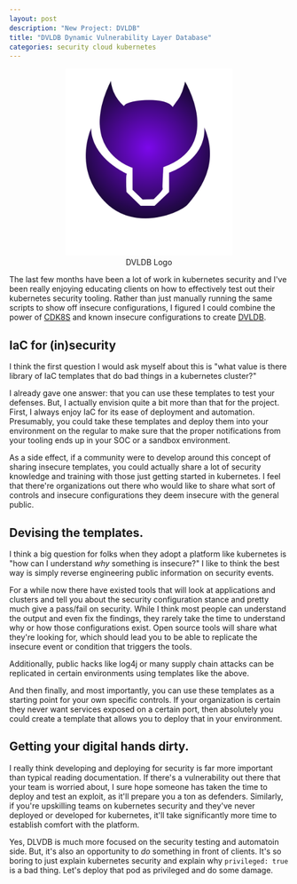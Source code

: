 ```yaml
---
layout: post
description: "New Project: DVLDB"
title: "DVLDB Dynamic Vulnerability Layer Database"
categories: security cloud kubernetes
---
```


<figure style="text-align:center;">
<img src="/assets/dvldb.png" width="300" alt="DVLDB">
<figcaption>DVLDB Logo</figcaption>
</figure>

The last few months have been a lot of work in kubernetes security and I've been really enjoying educating clients on how to effectively test out their kubernetes security tooling. Rather than just manually running the same scripts to show off insecure configurations, I figured I could combine the power of [CDK8S](https://cdk8s.io/) and known insecure configurations to create [DVLDB](https://github.com/That-Cloud-Group/dvldb-cdk).

## IaC for (in)security

I think the first question I would ask myself about this is "what value is there library of IaC templates that do bad things in a kubernetes cluster?"

I already gave one answer: that you can use these templates to test your defenses. But, I actually envision quite a bit more than that for the project. First, I always enjoy IaC for its ease of deployment and automation. Presumably, you could take these templates and deploy them into your environment on the regular to make sure that the proper notifications from your tooling ends up in your SOC or a sandbox environment. 

As a side effect, if a community were to develop around this concept of sharing insecure templates, you could actually share a lot of security knowledge and training with those just getting started in kubernetes. I feel that there're organizations out there who would like to share what sort of controls and insecure configurations they deem insecure with the general public. 

## Devising the templates.

I think a big question for folks when they adopt a platform like kubernetes is "how can I understand _why_ something is insecure?" I like to think the best way is simply reverse engineering public information on security events. 

For a while now there have existed tools that will look at applications and clusters and tell you about the security configuration stance and pretty much give a pass/fail on security. While I think most people can understand the output and even fix the findings, they rarely take the time to understand why or how those configurations exist. Open source tools will share what they're looking for, which should lead you to be able to replicate the insecure event or condition that triggers the tools.

Additionally, public hacks like log4j or many supply chain attacks can be replicated in certain environments using templates like the above. 

And then finally, and most importantly, you can use these templates as a starting point for your own specific controls. If your organization is certain they never want services exposed on a certain port, then absolutely you could create a template that allows you to deploy that in your environment.

## Getting your digital hands dirty.

I really think developing and deploying for security is far more important than typical reading documentation. If there's a vulnerability out there that your team is worried about, I sure hope someone has taken the time to deploy and test an exploit, as it'll prepare you a ton as defenders. Similarly, if you're upskilling teams on kubernetes security and they've never deployed or developed for kubernetes, it'll take significantly more time to establish comfort with the platform.

Yes, DLVDB is much more focused on the security testing and automatoin side. But, it's also an opportunity to _do_ something in front of clients. It's so boring to just explain kubernetes security and explain why `privileged: true` is a bad thing. Let's deploy that pod as privileged and do some damage.  
